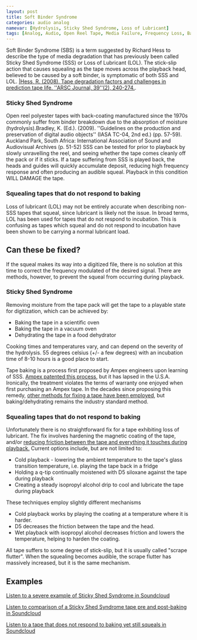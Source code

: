 ```yaml
---
layout: post
title: Soft Binder Syndrome
categories: audio analog
namevar: [Hydrolysis, Sticky Shed Syndrome, Loss of Lubricant]
tags: [Analog, Audio, Open Reel Tape, Media Failure, Frequency Loss, Baking]
---
```


Soft Binder Syndrome (SBS) is a term suggested by Richard Hess to describe the type of media degradation that has previously been called Sticky Shed Syndrome (SSS) or Loss of Lubricant (LOL). The stick-slip action that causes squealing as the tape moves across the playback head, believed to be caused by a soft binder, is symptomatic of both SSS and LOL. [|Hess, R. (2008). Tape degradation factors and challenges in prediction tape life. ''ARSC Journal, 39''(2), 240-274.](http://www.richardhess.com/tape/history/HESS_Tape_Degradation_ARSC_Journal_39-2.pdf).

### Sticky Shed Syndrome

Open reel polyester tapes with back-coating manufactured since the 1970s commonly suffer from binder breakdown due to the absorption of moisture (hydrolysis).<ref>Bradley, K. (Ed.). (2009). ''Guidelines on the production and preservation of digital audio objects'' (IASA TC-04, 2nd ed.) (pp. 57-59). Auckland Park, South Africa: International Association of Sound and Audiovisual Archives (p. 51-52)</ref> SSS can be tested for prior to playback by slowly unravelling the reel, and seeing whether the tape comes cleanly off the pack or if it sticks. If a tape suffering from SSS is played back, the heads and guides will quickly accumulate deposit, reducing high frequency response and often producing an audible squeal. Playback in this condition WILL DAMAGE the tape.

### Squealing tapes that do not respond to baking 

Loss of lubricant (LOL) may not be entirely accurate when describing non-SSS tapes that squeal, since lubricant is likely not the issue.<ref name="Hess"></ref> In broad terms, LOL has been used for tapes that do not respond to incubation. This is confusing as tapes which squeal and do not respond to incubation have been shown to be carrying a normal lubricant load.<ref name="Hess"></ref>

## Can these be fixed? 

If the squeal makes its way into a digitized file, there is no solution at this time to correct the frequency modulated of the desired signal. There are methods, however, to prevent the squeal from occurring during playback.

### Sticky Shed Syndrome

Removing moisture from the tape pack will get the tape to a playable state for digitization, which can be achieved by:

* Baking the tape in a scientific oven
* Baking the tape in a vacuum oven
* Dehydrating the tape in a food dehydrator

Cooking times and temperatures vary, and can depend on the severity of the hydrolysis. 55 degrees celsius (+/- a few degrees) with an incubation time of 8-10 hours is a good place to start.

Tape baking is a process first proposed by Ampex engineers upon learning of SSS. [Ampex patented this process](http://www.richardhess.net/restoration_notes/USP5236790.pdf), but it has lapsed in the U.S.A. Ironically, the treatment violates the terms of warranty one enjoyed when first purchasing an Ampex tape.  In the decades since proposing this remedy, [other methods for fixing a tape have been employed](http://www.rezerex.com/thestickyshedsolution.html), but baking/dehydrating remains the industry standard method.

### Squealing tapes that do not respond to baking

Unfortunately there is no straightforward fix for a tape exhibiting loss of lubricant. The fix involves hardening the magnetic coating of the tape, and/or [reducing friction between the tape and everything it touches during playback.](http://arsc-aaa.invisionzone.com/forums/index.php?showtopic=481) Current options include, but are not limited to:

* Cold playback - lowering the ambient temperature to the tape's glass transition temperature, i.e. playing the tape back in a fridge
* Holding a q-tip continually moistened with D5 siloxane against the tape during playback
* Creating a steady isopropyl alcohol drip to cool and lubricate the tape during playback [](http://richardhess.com/notes/2006/03/09/wet-playing-of-reel-tapes-with-loss-of-lubricant-a-guest-article-by-marie-oconnell/)

These techniques employ slightly different mechanisms

* Cold playback works by playing the coating at a temperature where it is harder.
* D5 decreases the friction between the tape and the head.
* Wet playback with isopropyl alcohol decreases friction and lowers the temperature, helping to harden the coating.

All tape suffers to some degree of stick-slip, but it is usually called "scrape flutter". When the squealing becomes audible, the scrape flutter has massively increased, but it is the same mechanism.

## Examples

[Listen to a severe example of Sticky Shed Syndrome in Soundcloud](https://soundcloud.com/av_artifact_atlas/soft-binder-syndrom-sticky)

[Listen to comparison of a Sticky Shed Syndrome tape pre and post-baking in Soundcloud](https://soundcloud.com/av_artifact_atlas/soft-binder-syndrome-sticky)

[Listen to a tape that does not respond to baking yet still squeals in Soundcloud](https://soundcloud.com/av_artifact_atlas/soft-binder-syndrome-loss-of)
